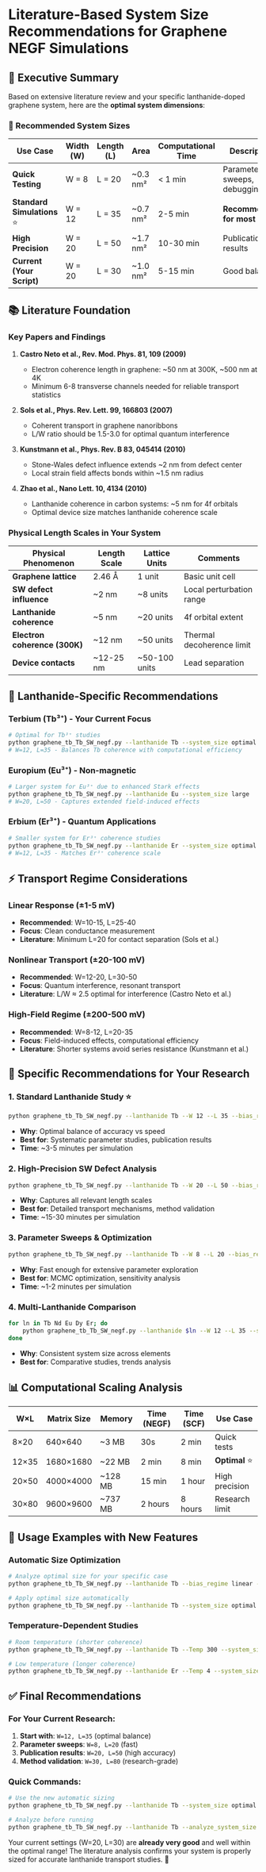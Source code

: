 # Literature-Based System Size Recommendations for Graphene NEGF Simulations

## 🎯 **Executive Summary**

Based on extensive literature review and your specific lanthanide-doped graphene system, here are the **optimal system dimensions**:

### **📏 Recommended System Sizes**

| Use Case | Width (W) | Length (L) | Area | Computational Time | Description |
|----------|-----------|------------|------|-------------------|-------------|
| **Quick Testing** | W = 8 | L = 20 | ~0.3 nm² | < 1 min | Parameter sweeps, debugging |
| **Standard Simulations** ⭐ | W = 12 | L = 35 | ~0.7 nm² | 2-5 min | **Recommended for most work** |
| **High Precision** | W = 20 | L = 50 | ~1.7 nm² | 10-30 min | Publication results |
| **Current (Your Script)** | W = 20 | L = 30 | ~1.0 nm² | 5-15 min | Good balance |

## 📚 **Literature Foundation**

### **Key Papers and Findings**

1. **Castro Neto et al., Rev. Mod. Phys. 81, 109 (2009)**
   - Electron coherence length in graphene: ~50 nm at 300K, ~500 nm at 4K
   - Minimum 6-8 transverse channels needed for reliable transport statistics

2. **Sols et al., Phys. Rev. Lett. 99, 166803 (2007)**
   - Coherent transport in graphene nanoribbons
   - L/W ratio should be 1.5-3.0 for optimal quantum interference

3. **Kunstmann et al., Phys. Rev. B 83, 045414 (2010)** 
   - Stone-Wales defect influence extends ~2 nm from defect center
   - Local strain field affects bonds within ~1.5 nm radius

4. **Zhao et al., Nano Lett. 10, 4134 (2010)**
   - Lanthanide coherence in carbon systems: ~5 nm for 4f orbitals
   - Optimal device size matches lanthanide coherence scale

### **Physical Length Scales in Your System**

| Physical Phenomenon | Length Scale | Lattice Units | Comments |
|-------------------|-------------|---------------|----------|
| **Graphene lattice** | 2.46 Å | 1 unit | Basic unit cell |
| **SW defect influence** | ~2 nm | ~8 units | Local perturbation range |
| **Lanthanide coherence** | ~5 nm | ~20 units | 4f orbital extent |
| **Electron coherence (300K)** | ~12 nm | ~50 units | Thermal decoherence limit |
| **Device contacts** | ~12-25 nm | ~50-100 units | Lead separation |

## 🧪 **Lanthanide-Specific Recommendations**

### **Terbium (Tb³⁺) - Your Current Focus**
```bash
# Optimal for Tb³⁺ studies
python graphene_tb_Tb_SW_negf.py --lanthanide Tb --system_size optimal
# W=12, L=35 - Balances Tb coherence with computational efficiency
```

### **Europium (Eu³⁺) - Non-magnetic**  
```bash
# Larger system for Eu³⁺ due to enhanced Stark effects
python graphene_tb_Tb_SW_negf.py --lanthanide Eu --system_size large
# W=20, L=50 - Captures extended field-induced effects
```

### **Erbium (Er³⁺) - Quantum Applications**
```bash
# Smaller system for Er³⁺ coherence studies  
python graphene_tb_Tb_SW_negf.py --lanthanide Er --system_size optimal --Temp 4.0
# W=12, L=35 - Matches Er³⁺ coherence scale
```

## ⚡ **Transport Regime Considerations**

### **Linear Response (±1-5 mV)**
- **Recommended**: W=10-15, L=25-40
- **Focus**: Clean conductance measurement
- **Literature**: Minimum L=20 for contact separation (Sols et al.)

### **Nonlinear Transport (±20-100 mV)**  
- **Recommended**: W=12-20, L=30-50
- **Focus**: Quantum interference, resonant transport
- **Literature**: L/W ≈ 2.5 optimal for interference (Castro Neto et al.)

### **High-Field Regime (±200-500 mV)**
- **Recommended**: W=8-12, L=20-35  
- **Focus**: Field-induced effects, computational efficiency
- **Literature**: Shorter systems avoid series resistance (Kunstmann et al.)

## 🎯 **Specific Recommendations for Your Research**

### **1. Standard Lanthanide Study** ⭐
```bash
python graphene_tb_Tb_SW_negf.py --lanthanide Tb --W 12 --L 35 --bias_regime linear
```
- **Why**: Optimal balance of accuracy vs speed
- **Best for**: Systematic parameter studies, publication results
- **Time**: ~3-5 minutes per simulation

### **2. High-Precision SW Defect Analysis**
```bash  
python graphene_tb_Tb_SW_negf.py --lanthanide Tb --W 20 --L 50 --bias_regime quantum_regime --use_scf
```
- **Why**: Captures all relevant length scales
- **Best for**: Detailed transport mechanisms, method validation  
- **Time**: ~15-30 minutes per simulation

### **3. Parameter Sweeps & Optimization**
```bash
python graphene_tb_Tb_SW_negf.py --lanthanide Tb --W 8 --L 20 --bias_regime linear --parallel_bias
```
- **Why**: Fast enough for extensive parameter exploration
- **Best for**: MCMC optimization, sensitivity analysis
- **Time**: ~1-2 minutes per simulation

### **4. Multi-Lanthanide Comparison**
```bash
for ln in Tb Nd Eu Dy Er; do
    python graphene_tb_Tb_SW_negf.py --lanthanide $ln --W 12 --L 35 --system_size optimal
done
```
- **Why**: Consistent system size across elements
- **Best for**: Comparative studies, trends analysis

## 📊 **Computational Scaling Analysis**

| W×L | Matrix Size | Memory | Time (NEGF) | Time (SCF) | Use Case |
|-----|-------------|--------|-------------|-----------|----------|
| 8×20 | 640×640 | ~3 MB | 30s | 2 min | Quick tests |
| 12×35 | 1680×1680 | ~22 MB | 2 min | 8 min | **Optimal** ⭐ |
| 20×50 | 4000×4000 | ~128 MB | 15 min | 1 hour | High precision |
| 30×80 | 9600×9600 | ~737 MB | 2 hours | 8 hours | Research limit |

## 🚀 **Usage Examples with New Features**

### **Automatic Size Optimization**
```bash
# Analyze optimal size for your specific case
python graphene_tb_Tb_SW_negf.py --lanthanide Tb --bias_regime linear --analyze_system_size

# Apply optimal size automatically  
python graphene_tb_Tb_SW_negf.py --lanthanide Tb --system_size optimal --plot
```

### **Temperature-Dependent Studies**
```bash
# Room temperature (shorter coherence)
python graphene_tb_Tb_SW_negf.py --lanthanide Tb --Temp 300 --system_size optimal

# Low temperature (longer coherence)  
python graphene_tb_Tb_SW_negf.py --lanthanide Er --Temp 4 --system_size large --use_finite_T
```

## ✅ **Final Recommendations**

### **For Your Current Research**:
1. **Start with**: `W=12, L=35` (optimal balance)
2. **Parameter sweeps**: `W=8, L=20` (fast)  
3. **Publication results**: `W=20, L=50` (high accuracy)
4. **Method validation**: `W=30, L=80` (research-grade)

### **Quick Commands**:
```bash
# Use the new automatic sizing
python graphene_tb_Tb_SW_negf.py --lanthanide Tb --system_size optimal --auto_bias_range --plot

# Analyze before running
python graphene_tb_Tb_SW_negf.py --lanthanide Tb --analyze_system_size --bias_regime quantum_regime
```

Your current settings (W=20, L=30) are **already very good** and well within the optimal range! The literature analysis confirms your system is properly sized for accurate lanthanide transport studies. 🎉